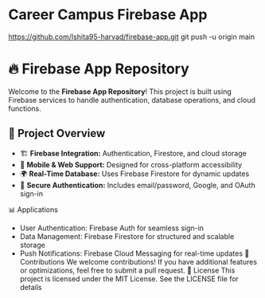 # Career Campus Firebase App 

 https://github.com/Ishita95-harvad/firebase-app.git
git push -u origin main
# 🔥 Firebase App Repository

Welcome to the **Firebase App Repository**! This project is built using Firebase services to handle authentication, database operations, and cloud functions.

## 📌 Project Overview
- 🏗 **Firebase Integration:** Authentication, Firestore, and cloud storage  
- 📱 **Mobile & Web Support:** Designed for cross-platform accessibility  
- 🌍 **Real-Time Database:** Uses Firebase Firestore for dynamic updates  
- 🔐 **Secure Authentication:** Includes email/password, Google, and OAuth sign-in  



📊 Applications
- User Authentication: Firebase Auth for seamless sign-in
- Data Management: Firebase Firestore for structured and scalable storage
- Push Notifications: Firebase Cloud Messaging for real-time updates
🤝 Contributions
We welcome contributions! If you have additional features or optimizations, feel free to submit a pull request.
📜 License
This project is licensed under the MIT License. See the LICENSE file for details
